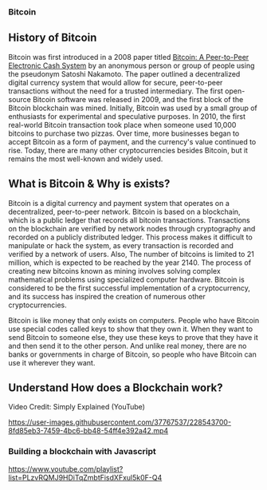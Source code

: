 ### Bitcoin

## History of Bitcoin 

Bitcoin was first introduced in a 2008 paper titled [Bitcoin: A Peer-to-Peer Electronic Cash System](https://bitcoin.org/bitcoin.pdf) by an anonymous person or group of people using the pseudonym Satoshi Nakamoto. The paper outlined a decentralized digital currency system that would allow for secure, peer-to-peer transactions without the need for a trusted intermediary.
The first open-source Bitcoin software was released in 2009, and the first block of the Bitcoin blockchain was mined. Initially, Bitcoin was used by a small group of enthusiasts for experimental and speculative purposes. In 2010, the first real-world Bitcoin transaction took place when someone used 10,000 bitcoins to purchase two pizzas. Over time, more businesses began to accept Bitcoin as a form of payment, and the currency's value continued to rise. Today, there are many other cryptocurrencies besides Bitcoin, but it remains the most well-known and widely used.

## What is Bitcoin & Why is exists?

Bitcoin is a digital currency and payment system that operates on a decentralized, peer-to-peer network. Bitcoin is based on a blockchain, which is a public ledger that records all bitcoin transactions. Transactions on the blockchain are verified by network nodes through cryptography and recorded on a publicly distributed ledger. This process makes it difficult to manipulate or hack the system, as every transaction is recorded and verified by a network of users. Also, The number of bitcoins is limited to 21 million, which is expected to be reached by the year 2140. The process of creating new bitcoins known as mining involves solving complex mathematical problems using specialized computer hardware. Bitcoin is considered to be the first successful implementation of a cryptocurrency, and its success has inspired the creation of numerous other cryptocurrencies.

Bitcoin is like money that only exists on computers. People who have Bitcoin use special codes called keys to show that they own it. When they want to send Bitcoin to someone else, they use these keys to prove that they have it and then send it to the other person. And unlike real money, there are no banks or governments in charge of Bitcoin, so people who have Bitcoin can use it wherever they want.

## Understand How does a Blockchain work?

Video Credit: Simply Explained (YouTube)

https://user-images.githubusercontent.com/37767537/228543700-8fd85eb3-7459-4bc6-bb48-54ff4e392a42.mp4

### Building a blockchain with Javascript
https://www.youtube.com/playlist?list=PLzvRQMJ9HDiTqZmbtFisdXFxul5k0F-Q4

